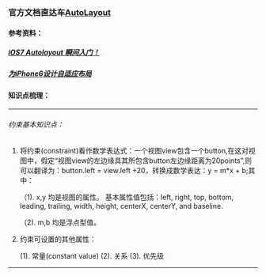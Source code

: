 ### 官方文档直达车[AutoLayout](https://developer.apple.com/library/ios/documentation/UserExperience/Conceptual/AutolayoutPG/Introduction/Introduction.html)

#### 参考资料：
##### [iOS7 Autolayout 瞬间入门！](http://bigbelldev.com/blog/2013/10/23/ios7-auto-layout/)
##### [为iPhone6设计自适应布局](http://www.devtalking.com/articles/adaptive-layout-for-iphone6-1/)

#### 知识点梳理：
----
###### 约束基本知识点：

1. 将约束(constraint)看作数学表达式：一个视图view包含一个button,在这对视图中，假定“视图view的左边缘具其所包含button左边缘距离为20points”,则可以翻译为：button.left = view.left +20，转换成数学表达：y = m*x + b;其中：
	
	（1). x,y 均是视图的属性。 基本属性值包括：left, right, top, bottom, leading, trailing, width, height, centerX, centerY, and baseline.
	
	（2). m,b 均是浮点型值。
	
2. 约束可设置的其他属性：

    (1). 常量(constant value)
    (2). 关系
    (3). 优先级
----    
###### 
	 
	
	